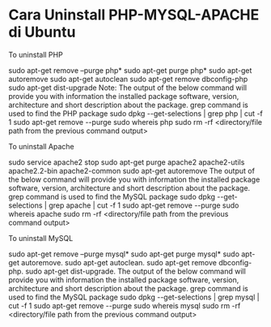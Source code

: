 # Cara Uninstall PHP-MYSQL-APACHE di Ubuntu

To uninstall PHP

sudo apt-get remove –purge php*
sudo apt-get purge php*
sudo apt-get autoremove
sudo apt-get autoclean
sudo apt-get remove dbconfig-php
sudo apt-get dist-upgrade
Note: The output of the below command will provide you with information the installed package software, version, architecture and short description about the package. grep command is used to find the PHP package
sudo dpkg --get-selections | grep php | cut -f 1
sudo apt-get remove --purge <package name from the previous command output>
sudo whereis php
sudo rm -rf <directory/file path from the previous command output>

To uninstall Apache

sudo service apache2 stop
sudo apt-get purge apache2 apache2-utils apache2.2-bin apache2-common
sudo apt-get autoremove
The output of the below command will provide you with information the installed package software, version, architecture and short description about the package. grep command is used to find the MySQL package
sudo dpkg --get-selections | grep apache | cut -f 1
sudo apt-get remove --purge <package name from the previous command output>
sudo whereis apache
sudo rm -rf <directory/file path from the previous command output>

To uninstall MySQL

sudo apt-get remove –purge mysql*
sudo apt-get purge mysql*
sudo apt-get autoremove.
sudo apt-get autoclean.
sudo apt-get remove dbconfig-php.
sudo apt-get dist-upgrade.
The output of the below command will provide you with information the installed package software, version, architecture and short description about the package. grep command is used to find the MySQL package
sudo dpkg --get-selections | grep mysql | cut -f 1
sudo apt-get remove --purge <package name from the previous command output>
sudo whereis mysql
sudo rm -rf <directory/file path from the previous command output>
